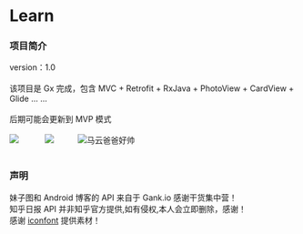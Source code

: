 # Learn
### 项目简介<br>
version：1.0<br><br>
该项目是 Gx 完成，包含 MVC + Retrofit + RxJava + PhotoView + CardView + Glide  ... ...<br><br>
后期可能会更新到 MVP 模式<br><br>
![](https://github.com/developergx/LearnProject/blob/master/readme1.jpg)
　　　![](https://github.com/developergx/LearnProject/blob/master/readme2.jpg)　　　![](https://github.com/developergx/LearnProject/blob/master/readme3.jpg "马云爸爸好帅")<br><br>
### 声明<br>
妹子图和 Android 博客的 API 来自于 Gank.io   感谢干货集中营！<br>
知乎日报 API 并非知乎官方提供,如有侵权,本人会立即删除，感谢！<br>
感谢 [iconfont](http://www.iconfont.cn/plus/collections/index?type=3&spm=a313x.7781069.1998910419.6.PBPGns) 提供素材！
